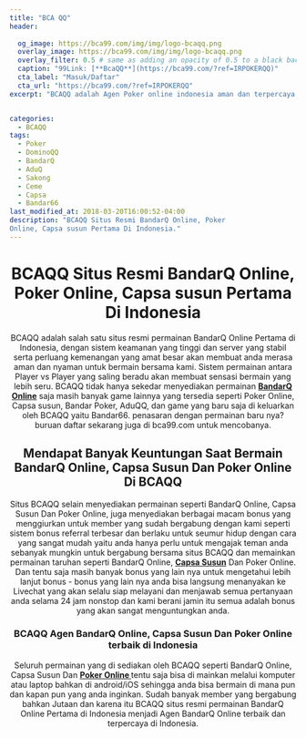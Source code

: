 ```yaml
---
title: "BCA QQ"
header:
  
  og_image: https://bca99.com/img/img/logo-bcaqq.png
  overlay_image: https://bca99.com/img/img/logo-bcaqq.png
  overlay_filter: 0.5 # same as adding an opacity of 0.5 to a black background
  caption: "99Link: [**BcaQQ**](https://bca99.com/?ref=IRPOKERQQ)"
  cta_label: "Masuk/Daftar"
  cta_url: "https://bca99.com/?ref=IRPOKERQQ"
excerpt: "BCAQQ adalah Agen Poker online indonesia aman dan terpercaya yang menyediakan permainan Bandarq Online, DominoQQ, Capsa Susun, Bandar Poker, AduQ dan PokerQQ."


categories:
  - BCAQQ
tags:
  - Poker
  - DominoQQ
  - BandarQ
  - AduQ
  - Sakong
  - Ceme
  - Capsa
  - Bandar66
last_modified_at: 2018-03-20T16:00:52-04:00
description: "BCAQQ Situs Resmi BandarQ Online, Poker
Online, Capsa susun Pertama Di Indonesia."
---
```

<center><h1>BCAQQ Situs Resmi BandarQ Online, Poker
Online, Capsa susun Pertama Di Indonesia</h1><p>BCAQQ adalah salah satu situs resmi permainan BandarQ Online Pertama di
Indonesia, dengan sistem keamanan yang tinggi dan server yang stabil serta
perluang kemenangan yang amat besar akan membuat anda merasa aman dan nyaman
untuk bermain bersama kami. Sistem permainan antara Player vs Player yang
saling beradu akan membuat sensasi bermain yang lebih seru. BCAQQ tidak hanya
sekedar menyediakan permainan <a href="/" target="_blank" title="BandarQ Online"><strong>BandarQ Online</strong></a> saja masih banyak
game lainnya yang tersedia seperti Poker Online, Capsa susun, Bandar Poker,
AduQQ, dan game yang baru saja di keluarkan oleh BCAQQ yaitu Bandar66. penasaran
dengan permainan baru nya? buruan daftar sekarang juga di bca99.com untuk
mencobanya.</p><h2>Mendapat Banyak Keuntungan Saat Bermain BandarQ
Online, Capsa Susun Dan Poker Online Di BCAQQ</h2>
<p>Situs BCAQQ selain menyediakan permainan seperti BandarQ Online, Capsa Susun Dan
Poker Online, juga menyediakan berbagai macam bonus yang menggiurkan untuk
member yang sudah bergabung dengan kami seperti sistem bonus referral terbesar
dan berlaku untuk seumur hidup dengan cara yang sangat mudah yaitu anda hanya
perlu untuk mengajak teman anda sebanyak mungkin untuk bergabung bersama situs
BCAQQ dan memainkan permainan taruhan seperti BandarQ Online, <a href="/" target="_blank" title="Capsa Susun
Online"><strong>Capsa Susun</strong></a> Dan Poker Online. Dan tentu saja masih
banyak bonus yang lain nya untuk mengetahui lebih lanjut bonus - bonus yang lain
nya anda bisa langsung menanyakan ke Livechat yang akan selalu siap melayani dan
menjawab semua pertanyaan anda selama 24 jam nonstop dan kami berani jamin itu
semua adalah bonus yang akan sangat menguntungkan anda.</p>
<h3>BCAQQ Agen BandarQ Online, Capsa
Susun Dan <strong>Poker Online</strong> terbaik di Indonesia</h3>
<p>Seluruh permainan yang di sediakan oleh BCAQQ seperti BandarQ Online, Capsa
Susun Dan <a href="/" target="_blank" title="BandarQ
Online"><strong>Poker Online </strong></a>tentu saja bisa di mainkan melalui
komputer atau laptop bahkan di android/iOS sehingga anda bisa bermain di mana
pun dan kapan pun yang anda inginkan. Sudah banyak member yang bergabung bahkan
Jutaan dan karena itu BCAQQ situs resmi permainan BandarQ Online Pertama di
Indonesia menjadi Agen BandarQ Online terbaik dan terpercaya di Indonesia. </p>
</center>
